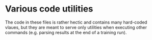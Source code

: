 # Various code utilities

The code in these files is rather hectic and contains many hard-coded vlaues, but they are meant to serve only utilities when executing other commands (e.g. parsing results at the end of a training run).
